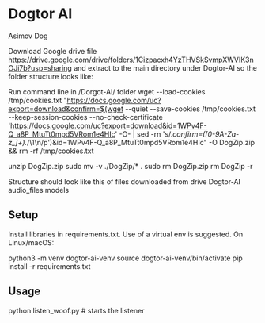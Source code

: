 # Dogtor AI
Asimov Dog


Download Google drive file 
https://drive.google.com/drive/folders/1Cizpacxh4YzTHVSkSvmpXWVIK3nOJi7b?usp=sharing
and extract to the main directory under Dogtor-AI so the folder structure looks like:


Run command line in /Dorgot-AI/ folder
wget --load-cookies /tmp/cookies.txt "https://docs.google.com/uc?export=download&confirm=$(wget --quiet --save-cookies /tmp/cookies.txt --keep-session-cookies --no-check-certificate 'https://docs.google.com/uc?export=download&id=1WPv4F-Q_a8P_MtuTt0mpd5VRom1e4HIc' -O- | sed -rn 's/.*confirm=([0-9A-Za-z_]+).*/\1\n/p')&id=1WPv4F-Q_a8P_MtuTt0mpd5VRom1e4HIc" -O DogZip.zip && rm -rf /tmp/cookies.txt

unzip DogZip.zip
sudo mv -v ./DogZip/* .
sudo rm DogZip.zip
rm DogZip -r
 
 Structure should look like this of files downloaded from drive
Dogtor-AI
    audio_files
    models


## Setup

Install libraries in requirements.txt. Use of a virtual env is suggested. On Linux/macOS:

python3 -m venv dogtor-ai-venv
source dogtor-ai-venv/bin/activate
pip install -r requirements.txt


## Usage

python listen_woof.py # starts the listener
